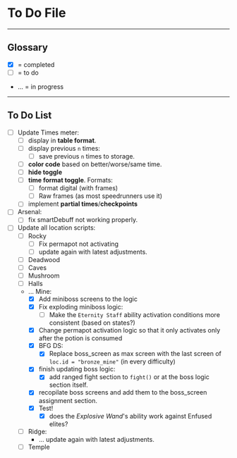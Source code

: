 # To Do File

---

## Glossary

- [x] = completed
- [ ] = to do
- ... = in progress

---

## To Do List

- [ ] Update Times meter:
  - [ ] display in **table format**.
  - [ ] display previous `n` times:
    - [ ] save previous `n` times to storage.
  - [ ] **color code** based on better/worse/same time.
  - [ ] **hide toggle**
  - [ ] **time format toggle**. Formats:
    - [ ] format digital (with frames)
    - [ ] Raw frames (as most speedrunners use it)
  - [ ] implement **partial times**/**checkpoints**

- [ ] Arsenal:
  - [ ] fix smartDebuff not working properly.

- [ ] Update all location scripts:
  - [ ] Rocky
    - [ ] Fix permapot not activating
    - [ ] update again with latest adjustments.
  - [ ] Deadwood
  - [ ] Caves
  - [ ] Mushroom
  - [ ] Halls
  - ... Mine:
    - [x] Add miniboss screens to the logic
    - [x] Fix exploding miniboss logic:
      - [ ] Make the `Eternity Staff` ability activation conditions more consistent (based on states?)
    - [x] Change permapot activation logic so that it only activates only after the potion is consumed
    - [x] BFG DS:
      - [x] Replace boss_screen as max screen with the last screen of `loc.id = "bronze_mine"` (in every difficulty)
    - [x] finish updating boss logic:
      - [x] add ranged fight section to `fight()` or at the boss logic section itself.
    - [x] recopilate boss screens and add them to the boss_screen assignment section.
    - [x] Test!
      - [x] does the *Explosive Wand*'s ability work against Enfused elites?
  - [ ] Ridge:
    - ... update again with latest adjustments.
  - [ ] Temple
